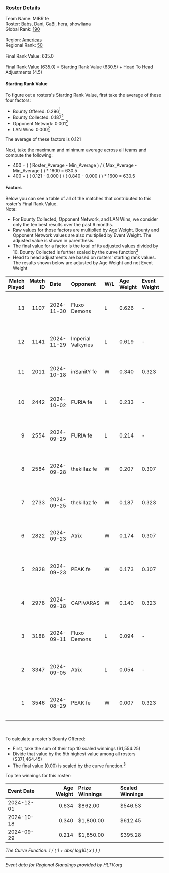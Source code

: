 ### Roster Details<br />
Team Name: MIBR fe<br />
Roster: Babs, Dani, GaBi, hera, showliana<br />
Global Rank: [190](../../standings_global_2025_02_24.md)<br />
<br />
Region: [Americas]( ../../standings_americas_2025_02_24.md)<br />
Regional Rank: [50]( ../../standings_americas_2025_02_24.md)<br />
<br />
Final Rank Value:  635.0<br />
<br />
Final Rank Value (635.0) = Starting Rank Value (630.5) + Head To Head Adjustments (4.5)<br />

#### Starting Rank Value<br />
To figure out a rosters's Starting Rank Value, first take the average of these four factors:<br />
- Bounty Offered: 0.296[<sup>1</sup>](#table2)
- Bounty Collected: 0.187[<sup>2</sup>](#table1)
- Opponent Network: 0.001[<sup>2</sup>](#table1)
- LAN Wins: 0.000[<sup>2</sup>](#table1)

The average of these factors is 0.121<br />
<br />
Next, take the maximum and minimum average across all teams and compute the following:<br />
- 400 + ( ( Roster_Average - Min_Average ) / ( Max_Average - Min_Average ) ) * 1600 = 630.5
- 400 + ( ( 0.121 - 0.000 ) / ( 0.840 - 0.000 ) ) * 1600 = 630.5


#### Factors<br />
Below you can see a table of all of the matches that contributed to this roster's Final Rank Value.<br />
Note:<br />

- For Bounty Collected, Opponent Network, and LAN Wins, we consider only the ten best results over the past 6 months.
- Raw values for those factors are multiplied by Age Weight. Bounty and Opponent Network values are also multiplied by Event Weight. The adjusted value is shown in parenthesis.
- The final value for a factor is the total of its adjusted values divided by 10. Bounty Collected is further scaled by the curve function[<sup>3</sup>](#curveFunction)
- Head to head adjustments are based on rosters' starting rank values. The results shown below are adjusted by Age Weight and not Event Weight
<span id="table1"></span><br />


| Match Played | Match ID | Date       | Opponent           | W/L | Age Weight | Event Weight | Bounty Collected | Opponent Network | LAN Wins  | H2H Adj. | Roster                            |
| -: | -: | :- | :- | :- | :- | :- | :- | :- | :- | -: | :- |
|           13 |     1107 | 2024-11-30 | Fluxo Demons       | L   | 0.626      | -            | -                | -                | -         |    -7.21 | Babs, Dani, GaBi, hera, showliana |
|           12 |     1141 | 2024-11-29 | Imperial Valkyries | L   | 0.619      | -            | -                | -                | -         |    -2.06 | Babs, Dani, GaBi, hera, showliana |
|           11 |     2011 | 2024-10-18 | inSanitY fe        | W   | 0.340      | 0.323        | 0.001 (0.000)    | 0.037 (0.004)    | 0 (0.000) |     4.90 | Babs, Dani, GaBi, Jelly, lexy     |
|           10 |     2442 | 2024-10-02 | FURIA fe           | L   | 0.233      | -            | -                | -                | -         |    -0.90 | Babs, Dani, GaBi, khizha, lexy    |
|            9 |     2554 | 2024-09-29 | FURIA fe           | L   | 0.214      | -            | -                | -                | -         |    -0.83 | Babs, Dani, GaBi, khizha, REGIANE |
|            8 |     2584 | 2024-09-28 | thekillaz fe       | W   | 0.207      | 0.307        | 0.001 (0.000)    | 0.032 (0.002)    | 0 (0.000) |     2.98 | Babs, Dani, GaBi, khizha, REGIANE |
|            7 |     2733 | 2024-09-25 | thekillaz fe       | W   | 0.187      | 0.323        | 0.001 (0.000)    | 0.032 (0.002)    | 0 (0.000) |     2.70 | Babs, Dani, GaBi, khizha, REGIANE |
|            6 |     2822 | 2024-09-23 | Atrix              | W   | 0.174      | 0.307        | 0.001 (0.000)    | 0.045 (0.002)    | 0 (0.000) |     2.66 | Babs, Dani, GaBi, khizha, REGIANE |
|            5 |     2828 | 2024-09-23 | PEAK fe            | W   | 0.173      | 0.307        | 0.001 (0.000)    | 0.020 (0.001)    | 0 (0.000) |     2.47 | Babs, Dani, GaBi, khizha, REGIANE |
|            4 |     2978 | 2024-09-18 | CAPIVARAS          | W   | 0.140      | 0.323        | 0.001 (0.000)    | 0.000 (0.000)    | 0 (0.000) |     1.53 | Babs, Dani, GaBi, khizha, REGIANE |
|            3 |     3188 | 2024-09-11 | Fluxo Demons       | L   | 0.094      | -            | -                | -                | -         |    -1.02 | Babs, Dani, GaBi, khizha, REGIANE |
|            2 |     3347 | 2024-09-05 | Atrix              | L   | 0.054      | -            | -                | -                | -         |    -0.87 | Babs, Dani, GaBi, khizha, REGIANE |
|            1 |     3546 | 2024-08-29 | PEAK fe            | W   | 0.007      | 0.323        | 0.001 (0.000)    | 0.020 (0.000)    | 0 (0.000) |     0.10 | Babs, Dani, GaBi, khizha, REGIANE |

<br />
<span id="table2"></span><br />
To calculate a roster's Bounty Offered:<br />

- First, take the sum of their top 10 scaled winnings ($1,554.25)
- Divide that value by the 5th highest value among all rosters ($371,464.45)
- The final value (0.00) is scaled by the curve function.[<sup>3</sup>](#curveFunction)

Top ten winnings for this roster:<br />

| Event Date | Age Weight | Prize Winnings | Scaled Winnings |
| :- | -: | :- | :- |
| 2024-12-01 |      0.634 | $862.00        | $546.53         |
| 2024-10-18 |      0.340 | $1,800.00      | $612.45         |
| 2024-09-29 |      0.214 | $1,850.00      | $395.28         |


<span id="curveFunction"></span>_The Curve Function: 1 / ( 1 + abs( log10( x ) ) )_<br />

---
_Event data for Regional Standings provided by HLTV.org_<br />

